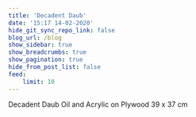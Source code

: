 ```yaml
---
title: 'Decadent Daub'
date: '15:17 14-02-2020'
hide_git_sync_repo_link: false
blog_url: /blog
show_sidebar: true
show_breadcrumbs: true
show_pagination: true
hide_from_post_list: false
feed:
    limit: 10
---
```


Decadent Daub
Oil and Acrylic on Plywood
39 x 37 cm 